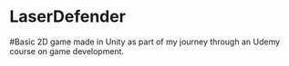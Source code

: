 # LaserDefender
#Basic 2D game made in Unity as part of my journey through an Udemy course on game development.

